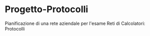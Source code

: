 # Progetto-Protocolli
Pianificazione di una rete aziendale per l'esame Reti di Calcolatori: Protocolli
